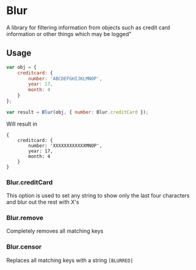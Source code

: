 # Blur
A library for filtering information from objects such as credit card information or other things which may be logged"

## Usage


``` javascript
var obj = {
    creditcard: {
        number: 'ABCDEFGHIJKLMNOP',
        year: 17,
        month: 4
    }
};

var result = Blur(obj, { number: Blur.creditCard });
```


Will result in

```
{
    creditcard: {
        number: 'XXXXXXXXXXXXMNOP',
        year: 17,
        month: 4
    }
}
```


### Blur.creditCard

This option is used to set any string to show only the last four characters
and blur out the rest with X's

### Blur.remove

Completely removes all matching keys

### Blur.censor

Replaces all matching keys with a string `[BLURRED]`
